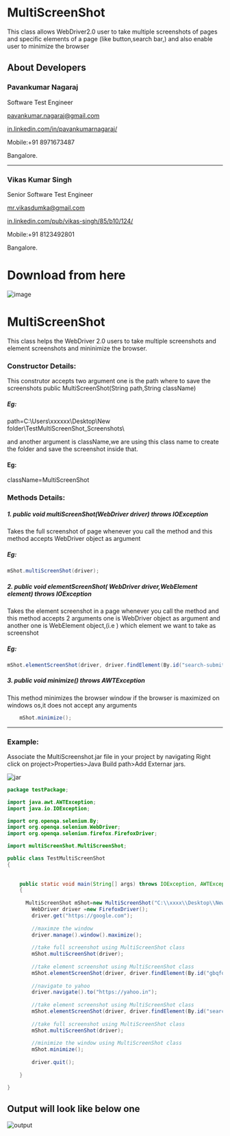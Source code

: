 MultiScreenShot
===============

This class allows WebDriver2.0 user to take multiple screenshots of pages and specific elements of a page (like button,search bar,) and also enable user to minimize the browser


## About Developers

###   Pavankumar Nagaraj

   Software Test Engineer
  
  <a href="pavankumar.nagaraj@gmail.com?Subject=MultiScreenShot %20GitHub" target="_top">pavankumar.nagaraj@gmail.com</a>
  
  <a href="in.linkedin.com/in/pavankumarnagaraj/">in.linkedin.com/in/pavankumarnagaraj/</a>
  
  Mobile:+91 8971673487
  
  Bangalore.

--------------

###   Vikas Kumar Singh

 Senior Software Test Engineer
  
  <a href="mailto:mr.vikasdumka@gmail.com?Subject=MultiScreenShot %20GitHub" target="_top">mr.vikasdumka@gmail.com</a>
  
  <a href="in.linkedin.com/pub/vikas-singh/85/b10/124/">in.linkedin.com/pub/vikas-singh/85/b10/124/</a>
  
  Mobile:+91 8123492801
  
  Bangalore.
  
# Download from here
  ![image](https://cloud.githubusercontent.com/assets/10204148/5451604/d28a8ed0-8537-11e4-9c18-ff46d8235526.png)

# MultiScreenShot

This class helps the WebDriver 2.0 users to take multiple screenshots and element screenshots and mininimize the browser.


### Constructor Details:
This construtor accepts two argument one is the path where to save the screenshots
public MultiScreenShot(String path,String className)

##### Eg:
path=C:\\Users\\xxxxxx\\Desktop\New folder\\TestMultiScreenShot_Screenshots\\

and another argument is className,we are using this class name to create the folder and save the screenshot inside that.

#### Eg:
className=MultiScreenShot


### Methods Details:
##### 1. public void multiScreenShot(WebDriver driver) throws IOException

Takes the full screenshot of page whenever you call the method and this method accepts WebDriver object as argument

##### Eg:
``` Java
mShot.multiScreenShot(driver);
```

##### 2. public void elementScreenShot( WebDriver driver,WebElement element) throws IOException  

Takes the element screenshot in a page whenever you call the method and this method accepts 2 arguments one is WebDriver object as argument and another one is WebElement object,(i.e ) which element we want to take as screenshot

##### Eg:
``` Java
mShot.elementScreenShot(driver, driver.findElement(By.id("search-submit")));
```

##### 3. public void minimize() throws AWTException

This method minimizes the browser window if the browser is maximized on windows os,it does not accept any arguments

``` Java
	mShot.minimize();
```

***************************************************************************************************************************

### Example:
Associate the MultiScreenshot.jar file in your project by navigating
Right click on project>Properties>Java Build path>Add Externar jars.

![jar](https://cloud.githubusercontent.com/assets/10204148/5450342/25a93fa2-852a-11e4-8a30-a325054f00be.jpg)




``` Java
package testPackage;

import java.awt.AWTException;
import java.io.IOException;

import org.openqa.selenium.By;
import org.openqa.selenium.WebDriver;
import org.openqa.selenium.firefox.FirefoxDriver;

import multiScreenShot.MultiScreenShot;

public class TestMultiScreenShot 
{
	
	
	public static void main(String[] args) throws IOException, AWTException 
	{
		
	  MultiScreenShot mShot=new MultiScreenShot("C:\\xxxx\\Desktop\\New\\","TestMultiScreenShot");
		WebDriver driver =new FirefoxDriver();
		driver.get("https://google.com");
		
		//maximze the window
		driver.manage().window().maximize();
		
		//take full screenshot using MultiScreenShot class
		mShot.multiScreenShot(driver);
		
		//take element screenshot using MultiScreenShot class
		mShot.elementScreenShot(driver, driver.findElement(By.id("gbqfq")));
		
		//navigate to yahoo
		driver.navigate().to("https://yahoo.in");
		
		//take element screenshot using MultiScreenShot class
		mShot.elementScreenShot(driver, driver.findElement(By.id("search-submit")));
		
		//take full screenshot using MultiScreenShot class
		mShot.multiScreenShot(driver);
		
		//minimize the window using MultiScreenShot class
		mShot.minimize();
		
		driver.quit();
		
	}

}
```

## Output will look like below one

![output](https://cloud.githubusercontent.com/assets/10204148/5450009/f7b098ca-8524-11e4-942f-68aa77705b2d.jpg)


